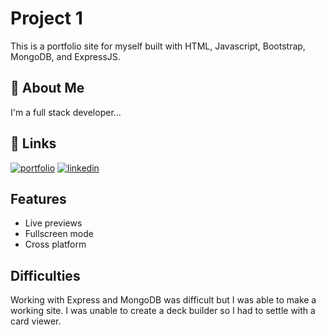 
# Project 1

This is a portfolio site for myself built with HTML, Javascript, Bootstrap, MongoDB, and ExpressJS.


## 🚀 About Me
I'm a full stack developer...


## 🔗 Links
[![portfolio](https://img.shields.io/badge/my_portfolio-000?style=for-the-badge&logo=ko-fi&logoColor=white)](https://git.generalassemb.ly/cstew527)
[![linkedin](https://img.shields.io/badge/linkedin-0A66C2?style=for-the-badge&logo=linkedin&logoColor=white)](https://www.linkedin.com/in/christopher-kareem-stewart/)


## Features
- Live previews
- Fullscreen mode
- Cross platform


## Difficulties
Working with Express and MongoDB was difficult but I was able to make a working site. I was unable to create a deck builder so I had to settle with a card viewer.